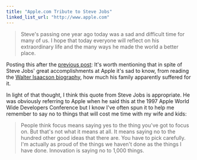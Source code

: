 ```yaml
---
title: "Apple.com Tribute to Steve Jobs"
linked_list_url: "http://www.apple.com"
---
```

<blockquote><p>
  Steve's passing one year ago today was a sad and difficult time for many of us. I hope that today everyone will reflect on his extraordinary life and the many ways he made the world a better place.
</p></blockquote>
<p>Posting this after the <a href="https://chrisenns.com/2012/10/balance/">previous post</a>: It's worth mentioning that in spite of Steve Jobs' great accomplishments at Apple it's sad to know, from reading the <a href="http://target.georiot.com/Proxy.ashx?grid=9646&id=6PFrOqNV4B8&offerid=162397&type=3&subid=0&tmpid=3664&RD_PARM1=http%253A%252F%252Fitunes.apple.com%252Fca%252Fbook%252Fsteve-jobs%252Fid431617578%253Fmt%253D11%2526uo%253D4%2526partnerId%253D30" target="itunes_store">Walter Isaacson biography</a>, how much his family apparently suffered for it.</p>
<p>In light of that thought, I think this quote from Steve Jobs is appropriate. He was obviously referring to Apple when he said this at the 1997 Apple World Wide Developers Conference but I know I've often spun it to help me remember to say no to things that will cost me time with my wife and kids:</p>
<blockquote><p>
  People think focus means saying yes to the thing you've got to focus on. But that's not what it means at all. It means saying no to the hundred other good ideas that there are. You have to pick carefully. I'm actually as proud of the things we haven't done as the things I have done. Innovation is saying no to 1,000 things.
</p></blockquote>
